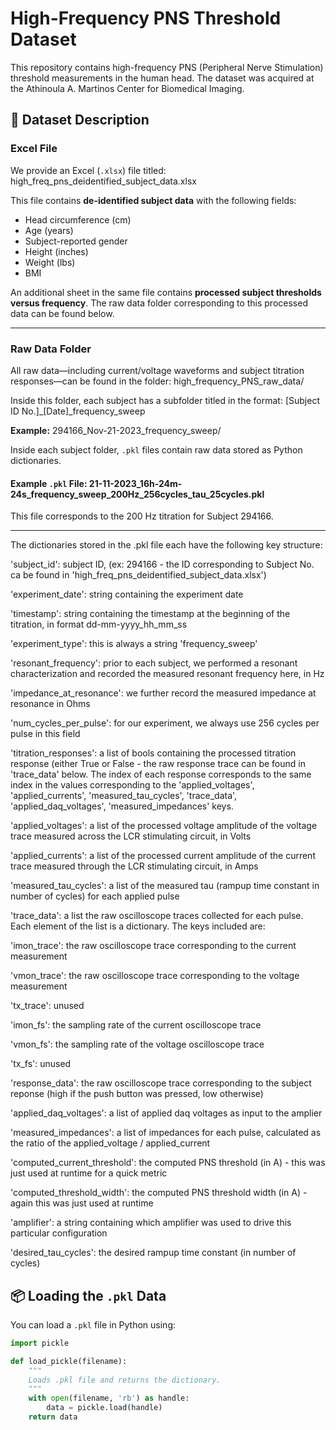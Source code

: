 # High-Frequency PNS Threshold Dataset

This repository contains high-frequency PNS (Peripheral Nerve Stimulation) threshold measurements in the human head. The dataset was acquired at the Athinoula A. Martinos Center for Biomedical Imaging.

## 📄 Dataset Description

### Excel File

We provide an Excel (`.xlsx`) file titled:
high_freq_pns_deidentified_subject_data.xlsx


This file contains **de-identified subject data** with the following fields:

- Head circumference (cm)
- Age (years)
- Subject-reported gender
- Height (inches)
- Weight (lbs)
- BMI

An additional sheet in the same file contains **processed subject thresholds versus frequency**. The raw data folder corresponding to this processed data can be found below.

---

### Raw Data Folder

All raw data—including current/voltage waveforms and subject titration responses—can be found in the folder: high_frequency_PNS_raw_data/

Inside this folder, each subject has a subfolder titled in the format: [Subject ID No.]_[Date]_frequency_sweep

**Example:**
294166_Nov-21-2023_frequency_sweep/


Inside each subject folder, `.pkl` files contain raw data stored as Python dictionaries.

#### Example `.pkl` File: 21-11-2023_16h-24m-24s_frequency_sweep_200Hz_256cycles_tau_25cycles.pkl

This file corresponds to the 200 Hz titration for Subject 294166.

---

The dictionaries stored in the .pkl file each have the following key structure:

'subject_id': subject ID, (ex: 294166 - the ID corresponding to Subject No. ca be found in 'high_freq_pns_deidentified_subject_data.xlsx')

'experiment_date': string containing the experiment date

'timestamp': string containing the timestamp at the beginning of the titration, in format dd-mm-yyyy_hh_mm_ss

'experiment_type': this is always a string 'frequency_sweep'

'resonant_frequency': prior to each subject, we performed a resonant characterization and recorded the measured resonant frequency here, in Hz

'impedance_at_resonance': we further record the measured impedance at resonance in Ohms

'num_cycles_per_pulse': for our experiment, we always use 256 cycles per pulse in this field

'titration_responses': a list of bools containing the processed titration response (either True or False - the raw response trace can be found in 'trace_data' below. The index of each response corresponds to the same index in the values corresponding to the 'applied_voltages', 'applied_currents', 'measured_tau_cycles', 'trace_data', 'applied_daq_voltages', 'measured_impedances' keys.

'applied_voltages': a list of the processed voltage amplitude of the voltage trace measured across the LCR stimulating circuit, in Volts

'applied_currents': a list of the processed current amplitude of the current trace measured through the LCR stimulating circuit, in Amps

'measured_tau_cycles': a list of the measured tau (rampup time constant in number of cycles) for each applied pulse

'trace_data': a list the raw oscilloscope traces collected for each pulse. Each element of the list is a dictionary. The keys included are:

'imon_trace': the raw oscilloscope trace corresponding to the current measurement

'vmon_trace': the raw oscilloscope trace corresponding to the voltage measurement

'tx_trace': unused

'imon_fs': the sampling rate of the current oscilloscope trace

'vmon_fs': the sampling rate of the voltage oscilloscope trace

'tx_fs': unused

'response_data': the raw oscilloscope trace corresponding to the subject reponse (high if the push button was pressed, low otherwise)

'applied_daq_voltages': a list of applied daq voltages as input to the amplier

'measured_impedances': a list of impedances for each pulse, calculated as the ratio of the applied_voltage / applied_current

'computed_current_threshold': the computed PNS threshold (in A) - this was just used at runtime for a quick metric

'computed_threshold_width': the computed PNS threshold width (in A) - again this was just used at runtime

'amplifier': a string containing which amplifier was used to drive this particular configuration

'desired_tau_cycles': the desired rampup time constant (in number of cycles)


## 📦 Loading the `.pkl` Data

You can load a `.pkl` file in Python using:

```python
import pickle

def load_pickle(filename):
    """
    Loads .pkl file and returns the dictionary.
    """
    with open(filename, 'rb') as handle:
        data = pickle.load(handle)
    return data










